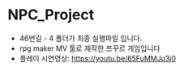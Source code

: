 # NPC_Project
* 46번길 - 4 폴더가 최종 실행파일 입니다.
* rpg maker MV 툴로 제작한 쯔꾸르 게임입니다
* 플레이 시연영상: https://youtu.be/65FuMMJu3j0
